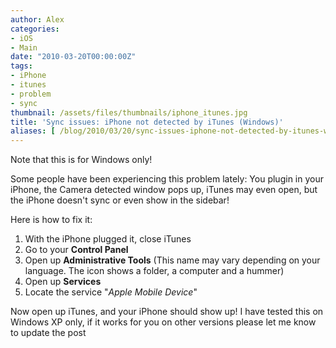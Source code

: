 ```yaml
---
author: Alex
categories:
- iOS
- Main
date: "2010-03-20T00:00:00Z"
tags:
- iPhone
- itunes
- problem
- sync
thumbnail: /assets/files/thumbnails/iphone_itunes.jpg
title: 'Sync issues: iPhone not detected by iTunes (Windows)'
aliases: [ /blog/2010/03/20/sync-issues-iphone-not-detected-by-itunes-windows/ ]
---
```

 

Note that this is for Windows only!

Some people have been experiencing this problem lately: You plugin in your iPhone, the Camera detected window pops up, iTunes may even open, but the iPhone doesn\'t sync or even show in the sidebar!

Here is how to fix it:

1.  With the iPhone plugged it, close iTunes
2.  Go to your **Control Panel**
3.  Open up **Administrative Tools** (This name may vary depending on your language. The icon shows a folder, a computer and a hummer)
4.  Open up **Services**
5.  Locate the service \"*Apple Mobile Device*\"

Now open up iTunes, and your iPhone should show up! I have tested this on Windows XP only, if it works for you on other versions please let me know to update the post
